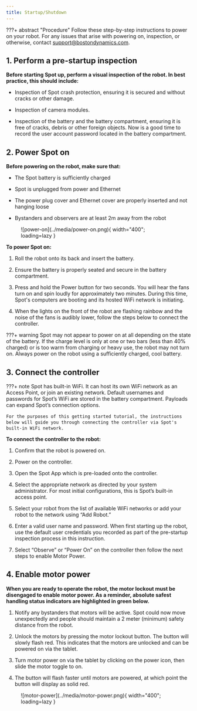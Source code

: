 ```yaml
---
title: Startup/Shutdown
---
```


???+ abstract "Procedure"
    Follow these step-by-step instructions to power on your robot. For any issues that arise with powering on, inspection, or otherwise, contact support@bostondynamics.com.

## 1. Perform a pre-startup inspection

**Before starting Spot up, perform a visual inspection of the robot. In best practice, this should include:**

- Inspection of Spot crash protection, ensuring it is secured and without cracks or other damage. 

- Inspection of camera modules.

- Inspection of the battery and the battery compartment, ensuring it is free of cracks, debris or other foreign objects. Now is a good time to record the user account password located in the battery compartment.

## 2. Power Spot on

**Before powering on the robot, make sure that:**

- The Spot battery is sufficiently charged

- Spot is unplugged from power and Ethernet

- The power plug cover and Ethernet cover are properly inserted and not hanging loose

- Bystanders and observers are at least 2m away from the robot 

<figure markdown="span">
  ![power-on](../media/power-on.png){ width="400"; loading=lazy }
</figure>

**To power Spot on:**

1. Roll the robot onto its back and insert the battery.

2. Ensure the battery is properly seated and secure in the battery compartment.

3. Press and hold the Power button for two seconds. You will hear the fans turn on and spin loudly for approximately two minutes. During this time, Spot's computers are booting and its hosted WiFi network is initiating. 

4. When the lights on the front of the robot are flashing rainbow and the noise of the fans is audibly lower, follow the steps below to connect the controller. 

???+ warning
    Spot may not appear to power on at all depending on the state of the battery. If the charge level is only at one or two bars (less than 40% charged) or is too warm from charging or heavy use, the robot may not turn on. Always power on the robot using a sufficiently charged, cool battery.

## 3. Connect the controller

???+ note
    Spot has built-in WiFi. It can host its own WiFi network as an Access Point, or join an existing network. Default usernames and passwords for Spot’s WiFi are stored in the battery compartment. Payloads can expand Spot’s connection options.

    For the purposes of this getting started tutorial, the instructions below will guide you through connecting the controller via Spot's built-in WiFi network. 

**To connect the controller to the robot:**

1. Confirm that the robot is powered on. 

2. Power on the controller.

3. Open the Spot App which is pre-loaded onto the controller. 

4. Select the appropriate network as directed by your system administrator. For most initial configurations, this is Spot’s built-in access point.

5. Select your robot from the list of available WiFi networks or add your robot to the network using “Add Robot.”

6. Enter a valid user name and password. When first starting up the robot, use the default user credentials you recorded as part of the pre-startup inspection process in this instruction.

7. Select “Observe” or “Power On” on the controller then follow the next steps to enable Motor Power.

## 4. Enable motor power

**When you are ready to operate the robot, the motor lockout must be disengaged to enable motor power. As a reminder, absolute safest handling status indicators are highlighted in green below.**

1. Notify any bystanders that motors will be active. Spot could now move unexpectedly and people should maintain a 2 meter (minimum) safety distance from the robot. 

2. Unlock the motors by pressing the motor lockout button. The button will slowly flash red. This indicates that the motors are unlocked and can be powered on via the tablet. 

3. Turn motor power on via the tablet by clicking on the power icon, then slide the motor toggle to on. 

4. The button will flash faster until motors are powered, at which point the button will display as solid red. 

<figure markdown="span">
  ![motor-power](../media/motor-power.png){ width="400"; loading=lazy }
</figure>